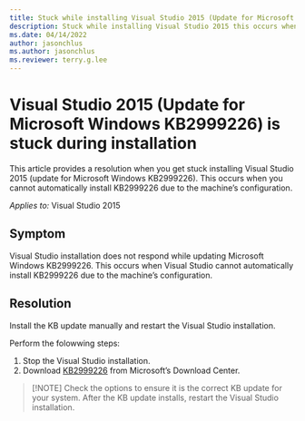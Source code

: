 ```yaml
---
title: Stuck while installing Visual Studio 2015 (Update for Microsoft Windows KB2999226)
description: Stuck while installing Visual Studio 2015 this occurs when you cannot automatically install KB2999226 correctly due to the machine’s configuration.
ms.date: 04/14/2022
author: jasonchlus
ms.author: jasonchlus
ms.reviewer: terry.g.lee
---
```


# Visual Studio 2015 (Update for Microsoft Windows KB2999226) is stuck during installation

This article provides a resolution when you get stuck installing Visual Studio 2015 (update for Microsoft Windows KB2999226). This occurs when you cannot automatically install KB2999226 due to the machine’s configuration.

_Applies to:_&nbsp;Visual Studio 2015

## Symptom
Visual Studio installation does not respond while updating Microsoft Windows KB2999226. This occurs when Visual Studio cannot automatically install KB2999226 due to the machine’s configuration.

## Resolution
Install the KB update manually and restart the Visual Studio installation.

Perform the folowwing steps:

1. Stop the Visual Studio installation.
2. Download [KB2999226](https://www.microsoft.com/en-us/search/DownloadsDrillInResults.aspx?q=kb2999226&cateorder=2_1_5) from Microsoft’s Download Center.
  >  [!NOTE]
  > Check the options to ensure it is the correct KB update for your system.
  > After the KB update installs, restart the Visual Studio installation.
